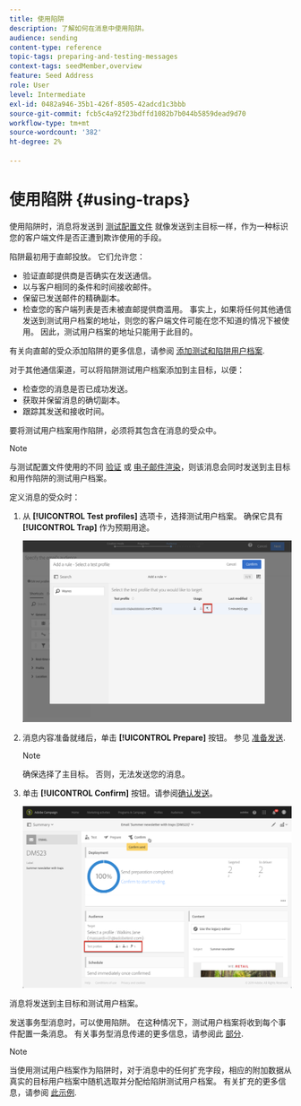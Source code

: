 ```yaml
---
title: 使用陷阱
description: 了解如何在消息中使用陷阱。
audience: sending
content-type: reference
topic-tags: preparing-and-testing-messages
context-tags: seedMember,overview
feature: Seed Address
role: User
level: Intermediate
exl-id: 0482a946-35b1-426f-8505-42adcd1c3bbb
source-git-commit: fcb5c4a92f23bdffd1082b7b044b5859dead9d70
workflow-type: tm+mt
source-wordcount: '382'
ht-degree: 2%

---
```


# 使用陷阱 {#using-traps}

使用陷阱时，消息将发送到 [测试配置文件](../../audiences/using/managing-test-profiles.md) 就像发送到主目标一样，作为一种标识您的客户端文件是否正遭到欺诈使用的手段。

陷阱最初用于直邮投放。 它们允许您：

* 验证直邮提供商是否确实在发送通信。
* 以与客户相同的条件和时间接收邮件。
* 保留已发送邮件的精确副本。
* 检查您的客户端列表是否未被直邮提供商滥用。 事实上，如果将任何其他通信发送到测试用户档案的地址，则您的客户端文件可能在您不知道的情况下被使用。 因此，测试用户档案的地址只能用于此目的。

有关向直邮的受众添加陷阱的更多信息，请参阅 [添加测试和陷阱用户档案](../../channels/using/defining-the-direct-mail-audience.md#adding-test-and-trap-profiles).

对于其他通信渠道，可以将陷阱测试用户档案添加到主目标，以便：

* 检查您的消息是否已成功发送。
* 获取并保留消息的确切副本。
* 跟踪其发送和接收时间。

要将测试用户档案用作陷阱，必须将其包含在消息的受众中。

>[!NOTE]
>
>与测试配置文件使用的不同 [验证](../../sending/using/sending-proofs.md) 或 [电子邮件渲染](../../sending/using/email-rendering.md)，则该消息会同时发送到主目标和用作陷阱的测试用户档案。

定义消息的受众时：

1. 从 **[!UICONTROL Test profiles]** 选项卡，选择测试用户档案。 确保它具有 **[!UICONTROL Trap]** 作为预期用途。

   ![](assets/trap_select.png)

1. 消息内容准备就绪后，单击 **[!UICONTROL Prepare]** 按钮。 参见 [准备发送](../../sending/using/preparing-the-send.md).
   >[!NOTE]
   >
   >确保选择了主目标。 否则，无法发送您的消息。

1. 单击 **[!UICONTROL Confirm]** 按钮。请参阅[确认发送](../../sending/using/confirming-the-send.md)。

   ![](assets/trap_confirm.png)

消息将发送到主目标和测试用户档案。

发送事务型消息时，可以使用陷阱。 在这种情况下，测试用户档案将收到每个事件配置一条消息。 有关事务型消息传递的更多信息，请参阅此 [部分](../../channels/using/getting-started-with-transactional-msg.md).

>[!NOTE]
>
>当使用测试用户档案作为陷阱时，对于消息中的任何扩充字段，相应的附加数据从真实的目标用户档案中随机选取并分配给陷阱测试用户档案。 有关扩充的更多信息，请参阅 [此示例](../../automating/using/enriching-profile-data-file.md).

